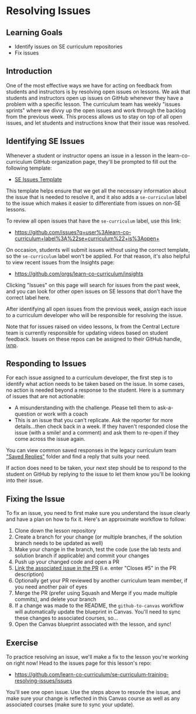 # Resolving Issues

## Learning Goals

- Identify issues on SE curriculum repositories
- Fix issues

## Introduction

One of the most effective ways we have for acting on feedback from students and
instructors is by resolving open issues on lessons. We ask that students and
instructors open up issues on GitHub whenever they have a problem with a
specific lesson. The curriculum team has weekly "issues sprints" where we divvy
up the open issues and work through the backlog from the previous week. This
process allows us to stay on top of all open issues, and let students and
instructions know that their issue was resolved.

## Identifying SE Issues

Whenever a student or instructor opens an issue in a lesson in the
learn-co-curriculum GitHub organization page, they'll be prompted to fill out
the following template:

- [SE Issues Template](https://github.com/learn-co-curriculum/.github/blob/main/.github/ISSUE_TEMPLATE/se_report.yml)

This template helps ensure that we get all the necessary information about the
issue that is needed to resolve it, and it also adds a `se-curriculum` label to
the issue which makes it easier to differentiate from issues on non-SE lessons.

To review all open issues that have the `se-curriculum` label, use this link:

- https://github.com/issues?q=user%3Alearn-co-curriculum+label%3A%22se+curriculum%22+is%3Aopen+

On occasion, students will submit issues without using the correct template, so
the `se-curriculum` label won't be applied. For that reason, it's also helpful
to view recent issues from the Insights page:

- https://github.com/orgs/learn-co-curriculum/insights

Clicking "Issues" on this page will search for issues from the past week, and
you can look for other open issues on SE lessons that don't have the correct
label here.

After identifying all open issues from the previous week, assign each issue to a
curriculum developer who will be responsible for resolving the issue.

Note that for issues raised on video lessons, Ix from the Central Lecture team
is currently responsible for updating videos based on student feedback. Issues
on these repos can be assigned to their GitHub handle,
[ixnp](https://github.com/ixnp).

## Responding to Issues

For each issue assigned to a curriculum developer, the first step is to identify
what action needs to be taken based on the issue. In some cases, no action is
needed beyond a response to the student. Here is a summary of issues that are
not actionable:

- A misunderstanding with the challenge. Please tell them to ask-a-question or
  work with a coach
- This is an issue that you can't replicate. Ask the reporter for more
  details...then check back in a week. If they haven't responded close the issue
  (with a smile! and a comment) and ask them to re-open if they come across the
  issue again.

You can view common saved responses in the legacy curriculum team ["Saved
Replies"][saved replies] folder and find a reply that suits your need.

[saved replies]:
  https://github.com/learn-co-curriculum/curriculum-team/tree/master/saved-replies

If action does need to be taken, your next step should be to respond to the
student on GitHub by replying to the issue to let them know you'll be looking
into their issue.

## Fixing the Issue

To fix an issue, you need to first make sure you understand the issue clearly
and have a plan on how to fix it. Here's an approximate workflow to follow:

1. Clone down the lesson repository
2. Create a branch for your change (or multiple branches, if the solution branch
   needs to be updated as well)
3. Make your change in the branch, test the code (use the lab tests and solution
   branch if applicable) and commit your changes
4. Push up your changed code and open a PR
5. [Link the associated issue in the PR][link issue] (i.e. enter "Closes #5" in
   the PR description)
6. Optionally get your PR reviewed by another curriculum team member, if you
   need another pair of eyes
7. Merge the PR (prefer using Squash and Merge if you made multiple commits),
   and delete your branch
8. If a change was made to the README, the `github-to-canvas` workflow will
   automatically update the blueprint in Canvas. You'll need to sync these
   changes to associated courses, so...
9. Open the Canvas blueprint associated with the lesson, and sync!

## Exercise

To practice resolving an issue, we'll make a fix to the lesson you're working on
right now! Head to the issues page for this lesson's repo:

- https://github.com/learn-co-curriculum/se-curriculum-training-resolving-issues/issues

You'll see one open issue. Use the steps above to resovle the issue, and make
sure your change is reflected in this Canvas course as well as any associated
courses (make sure to sync your update).

[link issue]:
  https://docs.github.com/en/issues/tracking-your-work-with-issues/linking-a-pull-request-to-an-issue
